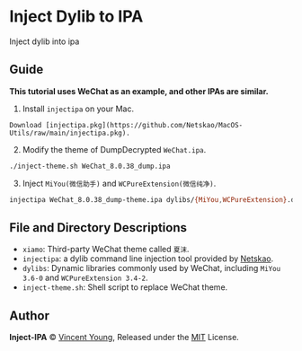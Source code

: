 # Inject Dylib to IPA

Inject dylib into ipa

## Guide

**This tutorial uses WeChat as an example, and other IPAs are similar.**

1. Install `injectipa` on your Mac.

```
Download [injectipa.pkg](https://github.com/Netskao/MacOS-Utils/raw/main/injectipa.pkg).
```
2. Modify the theme of DumpDecrypted `WeChat.ipa`.

```bash
./inject-theme.sh WeChat_8.0.38_dump.ipa
```

3. Inject `MiYou(微信助手)` and `WCPureExtension(微信纯净)`.

```bash
injectipa WeChat_8.0.38_dump-theme.ipa dylibs/{MiYou,WCPureExtension}.dylib -n WeChat
```

## File and Directory Descriptions

- `xiamo`: Third-party WeChat theme called `夏沫`.
- `injectipa`: a dylib command line injection tool provided by [Netskao](https://github.com/Netskao).
- `dylibs`: Dynamic libraries commonly used by WeChat, including `MiYou 3.6-0` and `WCPureExtension 3.4-2`.
- `inject-theme.sh`: Shell script to replace WeChat theme.

## Author

**Inject-IPA** © [Vincent Young](https://github.com/missuo), Released under the [MIT](./LICENSE) License.<br>
